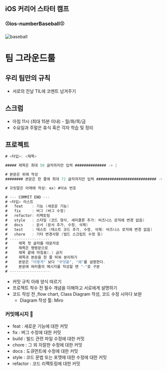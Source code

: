 ## iOS 커리어 스타터 캠프

### ⚾️ios-numberBaseball⚾

![baseball](https://user-images.githubusercontent.com/79059747/120099199-48b3a800-c175-11eb-98c4-5848feb664b4.png)


# 팀 그라운드룰
## 우리 팀만의 규칙
- 서로의 전날 TIL에 코멘트 남겨주기
## 스크럼

- 아침 11시 (최대 15분 이내) - 월/화/목/금
- 수요일과 주말은 휴식 혹은 각자 학습 및 정리

## 프로젝트

```swift
# <타입>: <제목>

##### 제목은 최대 50 글자까지만 입력 ############## -> |

# 본문은 위에 작성
######## 본문은 한 줄에 최대 72 글자까지만 입력 ########################### -> |

# 꼬릿말은 아래에 작성: ex) #이슈 번호

# --- COMMIT END ---
# <타입> 리스트
#   feat    : 기능 (새로운 기능)
#   fix     : 버그 (버그 수정)
#   refactor: 리팩토링
#   style   : 스타일 (코드 형식, 세미콜론 추가: 비즈니스 로직에 변경 없음)
#   docs    : 문서 (문서 추가, 수정, 삭제)
#   test    : 테스트 (테스트 코드 추가, 수정, 삭제: 비즈니스 로직에 변경 없음)
#   chore   : 기타 변경사항 (빌드 스크립트 수정 등)
# ------------------
#     제목 첫 글자를 대문자로
#     제목은 명령문으로
#     제목 끝에 마침표(.) 금지
#     제목과 본문을 한 줄 띄워 분리하기
#     본문은 "어떻게" 보다 "무엇을", "왜"를 설명한다.
#     본문에 여러줄의 메시지를 작성할 땐 "-"로 구분
# ------------------
```

- 커밋 규칙 아래 양식 따르기
- 프로젝트 착수 전 필수 개념을 이해하고 서로에게 설명하기
- 코드 작성 전 ,flow chart,  Class Diagram 작성, 코드 수정 시마다 보완
    - Diagram 작성 툴: Miro

### 커밋메시지 📝

- feat : 새로운 기능에 대한 커밋
- fix : 버그 수정에 대한 커밋
- build : 빌드 관련 파일 수정에 대한 커밋
- chore : 그 외 자잘한 수정에 대한 커밋
- docs : 도큐먼트에 수정에 대한 커밋
- style : 코드 문법 또는 포맷에 대한 수정에 대한 커밋
- refactor : 코드 리팩토링에 대한 커밋
